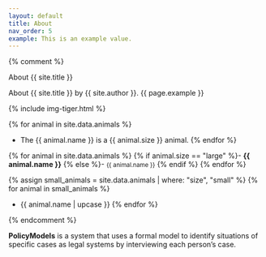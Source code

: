 ```yaml
---
layout: default
title: About
nav_order: 5
example: This is an example value.
---
```


{% comment %}

About {{ site.title }}

About {{ site.title }} by {{ site.author }}.
{{ page.example }}


{% include img-tiger.html %}

{% for animal in site.data.animals %}
- The {{ animal.name }} is a {{ animal.size }} animal.
{% endfor %}

{% for animal in site.data.animals %}
{% if animal.size == "large" %}- <strong style="color: {{ animal.color }};">{{ animal.name }}</strong>
{% else %}- <small>{{ animal.name }}</small>
{% endif %}
{% endfor %}

{% assign small_animals = site.data.animals | where: "size", "small" %}
{% for animal in small_animals %}
- {{ animal.name | upcase }}
{% endfor %}

{% endcomment %}

**PolicyModels** is a system that uses a formal model to identify situations of specific cases as legal systems by interviewing each person’s case.

